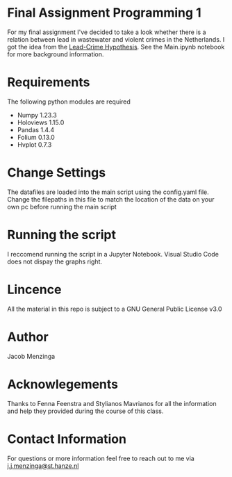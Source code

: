 # Final Assignment Programming 1
For my final assignment I've decided to take a look whether there is a relation between lead in wastewater and violent crimes in the Netherlands. I got the idea from the [Lead-Crime Hypothesis](https://en.wikipedia.org/wiki/Lead%E2%80%93crime_hypothesis). See the Main.ipynb notebook for more background information.

# Requirements
The following python modules are required
 - Numpy 1.23.3
 - Holoviews 1.15.0
 - Pandas 1.4.4
 - Folium 0.13.0
 - Hvplot 0.7.3

# Change Settings
The datafiles are loaded into the main script using the config.yaml file. Change the filepaths in this file to match the location of the data on your own pc before running the main script

# Running the script
I reccomend running the script in a Jupyter Notebook. Visual Studio Code does not dispay the graphs right.
# Lincence
All the material in this repo is subject to a GNU General Public License v3.0

# Author
Jacob Menzinga

# Acknowlegements
Thanks to Fenna Feenstra and Stylianos Mavrianos for all the information and help they provided during the course of this class.
# Contact Information
For questions or more information feel free to reach out to me via j.j.menzinga@st.hanze.nl